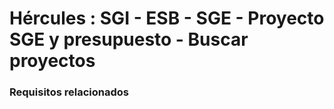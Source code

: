 # Hércules : SGI \- ESB \- SGE \- Proyecto SGE y presupuesto \- Buscar proyectos



### Requisitos relacionados






